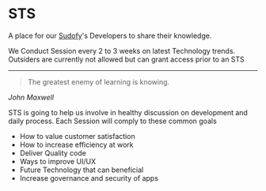 # STS

A place for our [Sudofy](http://sudofy.com)'s Developers to share their knowledge. 

We Conduct Session every 2 to 3 weeks on latest Technology trends. Outsiders are currently not allowed but can grant access prior to an STS

___


>The greatest enemy of learning is knowing.

_John Maxwell_

STS is going to help us involve in healthy discussion on development and daily process. Each Session will comply to these common goals

* How to value customer satisfaction
* How to increase efficiency at work
* Deliver Quality code
* Ways to improve UI/UX
* Future Technology that can beneficial
* Increase governance and security of apps 
